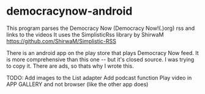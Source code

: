 # democracynow-android
This program parses the Democracy Now (Democracy Now!(.)org) rss and links to the videos
It uses the SimplisticRss library by ShirwaM
https://github.com/ShirwaM/Simplistic-RSS

There is an android app on the play store that plays Democracy Now feed. 
It is more comprehensive than this one -- but it's closed source.
I was trying to copy it. There are ads, so thats why I wrote this. 

TODO:
Add images to the List adapter
Add podcast function
Play video in APP GALLERY and not browser (like the other app does)

